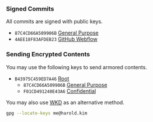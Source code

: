 
### Signed Commits

All commits are signed with public keys.
* `87C4CD66A509906B` [General Purpose](//harold.kim/keys/general.pub.asc)
* `4AEE18F83AFDEB23` [GitHub Webflow](//github.com/web-flow.gpg)

### Sending Encrypted Contents

You may use the following keys to send armored contents.

* `B43975C459ED7A46` [Root](//harold.kim/keys/root.pub.asc)
  * `87C4CD66A509906B` [General Purpose](//harold.kim/keys/general.pub.asc)
  * `F01CD491240E43A6` [Confidential](//harold.kim/keys/confidential.pub.asc)

You may also use [WKD](https://wiki.gnupg.org/WKD) as an alternative method.

```bash
gpg --locate-keys me@harold.kim
```
